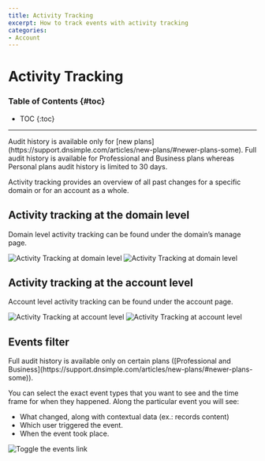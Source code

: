 ```yaml
---
title: Activity Tracking
excerpt: How to track events with activity tracking
categories:
- Account
---
```


# Activity Tracking

### Table of Contents {#toc}

* TOC
{:toc}

---

<note>
Audit history is available only for [new plans](https://support.dnsimple.com/articles/new-plans/#newer-plans-some). Full audit history is available for Professional and Business plans whereas Personal plans audit history is limited to 30 days.
</note>

Activity tracking provides an overview of all past changes for a specific domain or for an account as a whole.

## Activity tracking at the domain level

Domain level activity tracking can be found under the domain’s manage page.

![Activity Tracking at domain level](/files/activity-tracking-1.png)
![Activity Tracking at domain level](/files/activity-tracking-2.png)

## Activity tracking at the account level

Account level activity tracking can be found under the account page.

![Activity Tracking at account level](/files/activity-tracking-3.png)
![Activity Tracking at account level](/files/activity-tracking-4.png)

## Events filter

<note>
Full audit history is available only on certain plans ([Professional and Business](https://support.dnsimple.com/articles/new-plans/#newer-plans-some)).
</note>

You can select the exact event types that you want to see and the time frame for when they happened. Along the particular event you will see:

- What changed, along with contextual data (ex.: records content)
- Which user triggered the event.
- When the event took place.

![Toggle the events link](/files/activity-tracking-5.png)